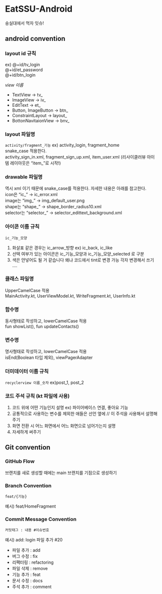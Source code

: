 # EatSSU-Android
숭실대에서 먹자 잇슈!

## android convention

### layout id 규칙
ex)
@+id/tv_login  
@+id/et_password  
@+id/btn_login  

_view 이름_
  - TextView -> tv_
  - ImageView -> iv_
  - EditText -> et_
  - Button, ImageButton -> btn_ 
  - ConstraintLayout -> layout_
  - BottonNavitaionView -> bnv_

### layout 파일명

`activity/fragment_기능` ex) activity_login, fragment_home  
snake_case 적용한다.  
activity_sign_in.xml, fragment_sign_up.xml, item_user.xml (리사이클러뷰 아이템 레이아웃은 “item_”로 시작!)  

### drawable 파일명
역시 xml 이기 때문에 snake_case를 적용한다. 자세한 내용은 아래를 참고한다.  
icon은 “ic_” -> ic_error.xml  
image는 “img_” -> img_default_user.png  
shape는 “shape_” -> shape_border_radius10.xml  
selector는 “selector_” -> selector_edittext_background.xml  

### 아이콘 이름 규칙
`ic_기능_모양`  
1. 화살표 같은 경우는 ic_arrow_방향 ex) ic_back, ic_like  
2. 선택 여부가 있는 아이콘은 ic_기능_모양과 ic_기능_모양_selected 로 구분  
3. 색은 안넣어도 될 거 같습니다 왜냐 코드에서 tint로 변경 가능 각자 변경해서 쓰기 ....  



### 클래스 파일명
UpperCamelCase 적용  
MainActivity.kt, UserViewModel.kt, WriteFragment.kt, UserInfo.kt  
### 함수명
동사형태로 작성하고, lowerCamelCase 적용  
fun showList(), fun updateContacts()  
### 변수명
명사형태로 작성하고, lowerCamelCase 적용  
isEnd(Boolean 타입 제외), viewPagerAdapter  

### 더미데이터 이름 규칙
`recyclerview 이름_숫자` ex)post_1, post_2


### 코드 주석 규칙 (kt 파일에 사용)

1. 코드 위에 어떤 기능인지 설명 ex) 파이어베이스 연결, 좋아요 기능  
2. 공통적으로 사용하는 변수를 제외한 애들은 선언 옆에 // 이 주석을 사용해서 설명해주기  
3. 화면 전환 시 어느 화면에서 어느 화면으로 넘어가는지 설명  
4. 자세하게 써주기  


## Git convention

### GitHub Flow
브랜치를 새로 생성할 때에는 main 브랜치를 기점으로 생성하기

### Branch Convention
`feat/{기능}`  

예시) feat/HomeFragment

### Commit Message Convention
`커밋태그 : 내용 #이슈번호`

예시) add: login 파일 추가 #20

- 파일 추가 : add
- 버그 수정 : fix
- 리팩터링 : refactoring
- 파일 삭제 : remove
- 기능 추가 : feat
- 문서 수정 : docs
- 주석 추가 : comment
